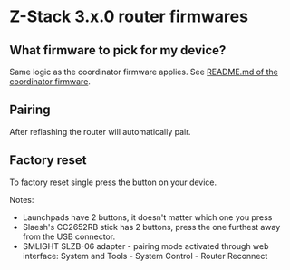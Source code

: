 # Z-Stack 3.x.0 router firmwares

## What firmware to pick for my device?
Same logic as the coordinator firmware applies. See [README.md of the coordinator firmware](../../../coordinator/Z-Stack_3.x.0/bin/README.md).

## Pairing
After reflashing the router will automatically pair.

## Factory reset
To factory reset single press the button on your device.

Notes:
- Launchpads have 2 buttons, it doesn't matter which one you press
- Slaesh's CC2652RB stick has 2 buttons, press the one furthest away from the USB connector.
- SMLIGHT SLZB-06 adapter - pairing mode activated through web interface: System and Tools - System Control - Router Reconnect